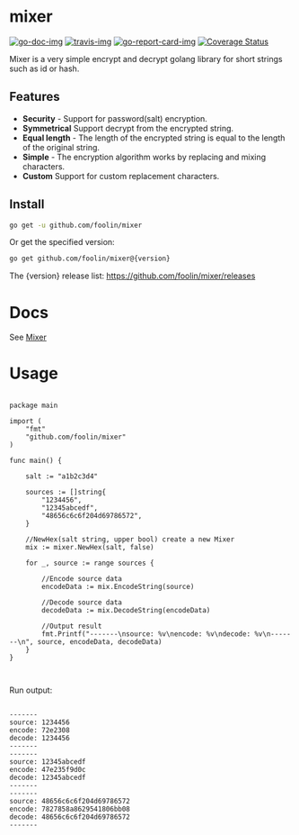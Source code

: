 # mixer

[![go-doc-img]][go-doc] [![travis-img]][travis] [![go-report-card-img]][go-report-card] [![Coverage Status][cov-img]][cov]


Mixer is a very simple encrypt and decrypt golang library for short strings such as id or hash.


## Features

* **Security** - Support for password(salt) encryption.
* **Symmetrical** Support decrypt from the encrypted string.
* **Equal length** - The length of the encrypted string is equal to the length of the original string.
* **Simple** - The encryption algorithm works by replacing and mixing characters.
* **Custom** Support for custom replacement characters.


## Install

```bash
go get -u github.com/foolin/mixer
```

Or get the specified version:
```bash
go get github.com/foolin/mixer@{version}
```
The {version} release list: <https://github.com/foolin/mixer/releases>

# Docs

See [Mixer](https://pkg.go.dev/github.com/foolin/mixer)

# Usage


```golang

package main

import (
	"fmt"
	"github.com/foolin/mixer"
)

func main() {

	salt := "a1b2c3d4"

	sources := []string{
		"1234456",
		"12345abcedf",
		"48656c6c6f204d69786572",
	}

	//NewHex(salt string, upper bool) create a new Mixer
	mix := mixer.NewHex(salt, false)

	for _, source := range sources {

		//Encode source data
		encodeData := mix.EncodeString(source)

		//Decode source data
		decodeData := mix.DecodeString(encodeData)

		//Output result
		fmt.Printf("-------\nsource: %v\nencode: %v\ndecode: %v\n-------\n", source, encodeData, decodeData)
	}
}



```

Run output:
```

-------
source: 1234456
encode: 72e2308
decode: 1234456
-------
-------
source: 12345abcedf
encode: 47e235f9d0c
decode: 12345abcedf
-------
-------
source: 48656c6c6f204d69786572
encode: 7827858a8629541806bb08
decode: 48656c6c6f204d69786572
-------


```

[go-doc]: https://pkg.go.dev/github.com/foolin/mixer
[go-doc-img]: https://godoc.org/github.com/foolin/mixer?status.svg
[travis]: https://travis-ci.org/foolin/mixer
[travis-img]: https://travis-ci.org/foolin/mixer.svg?branch=master
[go-report-card]: https://goreportcard.com/report/github.com/foolin/mixer
[go-report-card-img]: https://goreportcard.com/badge/github.com/foolin/mixer
[cov-img]: https://codecov.io/gh/foolin/mixer/branch/master/graph/badge.svg
[cov]: https://codecov.io/gh/foolin/mixer